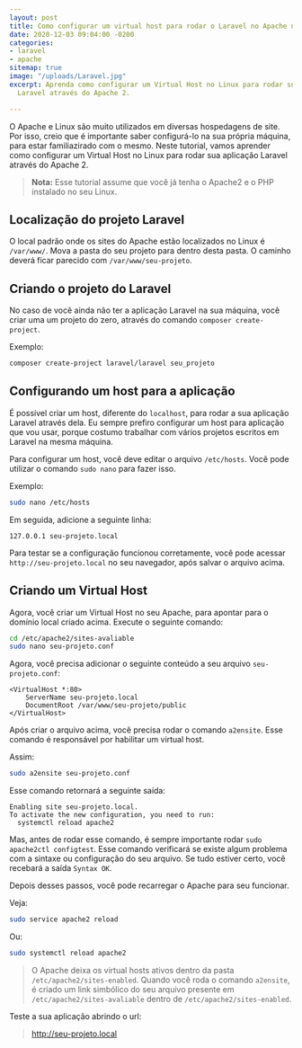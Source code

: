 ```yaml
---
layout: post
title: Como configurar um virtual host para rodar o Laravel no Apache no seu Linux
date: 2020-12-03 09:04:00 -0200
categories:
- laravel
- apache
sitemap: true
image: "/uploads/Laravel.jpg"
excerpt: Aprenda como configurar um Virtual Host no Linux para rodar sua aplicação
  Laravel através do Apache 2.

---
```

O Apache e Linux são muito utilizados em diversas hospedagens de site. Por isso, creio que é importante saber configurá-lo na sua própria máquina, para estar familiazirado com o mesmo. Neste tutorial, vamos aprender como configurar um Virtual Host no Linux para rodar sua aplicação Laravel através do Apache 2.

> **Nota:** Esse tutorial assume que você já tenha o Apache2 e o PHP instalado no seu Linux.

## Localização do projeto Laravel

O local padrão onde os sites do Apache estão localizados no Linux é `/var/www/`.  Mova a pasta do seu projeto para dentro desta pasta. O caminho deverá ficar parecido com `/var/www/seu-projeto`.

## Criando o projeto do Laravel

No caso de você ainda não ter a aplicação Laravel na sua máquina, você criar uma um projeto do zero, através do comando  `composer create-project`.

Exemplo:

```bash
composer create-project laravel/laravel seu_projeto
```

## Configurando um host para a aplicação

É possível criar um host, diferente do `localhost`, para rodar a sua aplicação Laravel através dela. Eu sempre prefiro configurar um host para aplicação que vou usar, porque costumo trabalhar com vários projetos escritos em Laravel na mesma máquina.

Para configurar um host, você deve editar o arquivo `/etc/hosts`. Você pode utilizar o comando `sudo nano` para fazer isso.

Exemplo:

```bash
sudo nano /etc/hosts
```

Em seguida, adicione a seguinte linha:

    127.0.0.1 seu-projeto.local

Para testar se a configuração funcionou corretamente, você pode acessar `http://seu-projeto.local` no seu navegador, após salvar o arquivo acima.

## Criando um Virtual Host

Agora, você criar um Virtual Host no seu Apache, para apontar para o domínio local criado acima.
Execute o seguinte comando:

```bash
cd /etc/apache2/sites-avaliable
sudo nano seu-projeto.conf
```

Agora, você precisa adicionar o seguinte conteúdo a seu arquivo `seu-projeto.conf`:

```
<VirtualHost *:80>
    ServerName seu-projeto.local
    DocumentRoot /var/www/seu-projeto/public
</VirtualHost>
```

Após criar o arquivo acima, você precisa rodar o comando `a2ensite`. Esse comando é responsável por habilitar um virtual host.

Assim:

```bash
sudo a2ensite seu-projeto.conf
```

Esse comando retornará a seguinte saída:

    Enabling site seu-projeto.local.
    To activate the new configuration, you need to run:
      systemctl reload apache2

Mas, antes de rodar esse comando, é sempre importante rodar `sudo apache2ctl configtest`. Esse comando verificará se existe algum problema com a sintaxe ou configuração do seu arquivo. Se tudo estiver certo, você recebará a saída `Syntax OK`.

Depois desses passos, você pode recarregar o Apache para seu funcionar.

Veja:

```bash
sudo service apache2 reload
```

Ou:

```bash
sudo systemctl reload apache2
```

> O Apache deixa os virtual hosts ativos dentro da pasta `/etc/apache2/sites-enabled`. Quando você roda o comando `a2ensite`, é criado um link simbólico do seu arquivo presente em `/etc/apache2/sites-avaliable` dentro de `/etc/apache2/sites-enabled`.

Teste a sua aplicação abrindo o url:

> http://seu-projeto.local